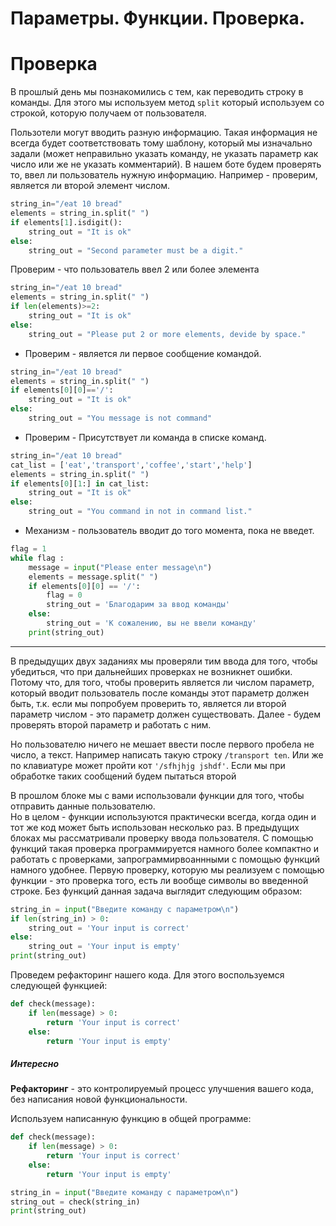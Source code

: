 # Параметры. Функции. Проверка.
# Проверка
В прошлый день мы познакомились с тем, как переводить строку в команды. Для этого мы используем метод `split` который используем со строкой, которую получаем от пользователя.  
  

Пользотели могут вводить разную информацию. Такая информация не всегда будет соответствовать тому шаблону, который мы изначально задали (может неправильно указать команду, не указать параметр как число или же не указать комментарий).
В нашем боте будем проверять то, ввел ли пользователь нужную информацию.
Например - проверим, является ли второй элемент числом.  
```py
string_in="/eat 10 bread"
elements = string_in.split(" ")
if elements[1].isdigit():
    string_out = "It is ok"
else:
    string_out = "Second parameter must be a digit."
```
Проверим - что пользователь ввел 2 или более элемента
```py
string_in="/eat 10 bread"
elements = string_in.split(" ")
if len(elements)>=2:
    string_out = "It is ok"
else:
    string_out = "Please put 2 or more elements, devide by space."
```
* Проверим - является ли первое сообщение командой.
```py
string_in="/eat 10 bread"
elements = string_in.split(" ")
if elements[0][0]=='/':
    string_out = "It is ok"
else:
    string_out = "You message is not command"
```

* Проверим - Присутствует ли команда в списке команд.
```py
string_in="/eat 10 bread"
cat_list = ['eat','transport','coffee','start','help']
elements = string_in.split(" ")
if elements[0][1:] in cat_list:
    string_out = "It is ok"
else:
    string_out = "You command in not in command list."
```

* Механизм - пользователь вводит до того момента, пока не введет.
```py
flag = 1
while flag :
    message = input("Please enter message\n")
    elements = message.split(" ")
    if elements[0][0] == '/':
        flag = 0
        string_out = 'Благодарим за ввод команды'
    else:
        string_out = 'К сожалению, вы не ввели команду'
    print(string_out)

```

-----
В предыдущих двух заданиях мы проверяли тим ввода для того, чтобы убедиться, что при дальнейших проверках не возникнет ошибки. Потому что, для того, чтобы проверить является ли числом параметр, который вводит пользователь после команды этот параметр должен быть, т.к. если мы попробуем проверить то, является ли второй параметр числом - это параметр должен существовать.
Далее - будем проверять второй параметр и работать с ним.


Но пользователю ничего не мешает ввести после первого пробела не число, а текст. Например написать такую строку `/transport ten`. Или же по клавиатуре может пройти кот `'/sfhjhjg jshdf'`. Если мы при обработке таких сообщений будем пытаться второй




В прошлом блоке мы с вами использовали функции для того, чтобы отправить данные пользователю.  
Но в целом - функции используются практически всегда, когда один и тот же код может быть использован несколько раз.
В предыдущих блоках мы рассматривали проверку ввода пользователя. С помощью функций такая проверка программируется намного более компактно и работать с проверками, запрограммирвоаннными с помощью функций намного удобнее.
Первую проверку, которую мы реализуем с помощью функции - это проверка того, есть ли вообще символы во введенной строке.  Без функций данная задача выглядит следующим образом:
```py
string_in = input("Введите команду с параметром\n")
if len(string_in) > 0:
    string_out = 'Your input is correct' 
else:
    string_out = 'Your input is empty' 
print(string_out)
```
Проведем рефакторинг нашего кода. Для этого воспользуемся следующей функцией:
```py
def check(message):
    if len(message) > 0:
        return 'Your input is correct' 
    else:
        return 'Your input is empty'
```

<div class="interesting">
<h5>Интересно</h5>
<p><b>Рефакторинг</b> - это контролируемый процесс улучшения вашего кода, без написания новой функциональности.</p>
</div>

Используем написанную функцию в общей программе:  
```py
def check(message):
    if len(message) > 0:
        return 'Your input is correct' 
    else:
        return 'Your input is empty'

string_in = input("Введите команду с параметром\n")
string_out = check(string_in)
print(string_out)
```

